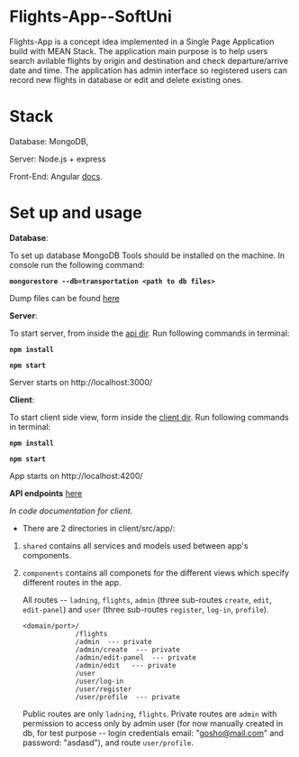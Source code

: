 # Flights-App--SoftUni

Flights-App is a concept idea implemented in a Single Page Application build with MEAN Stack.
The application main purpose is to help users search avilable flights by origin and destination and check departure/arrive date and time.
The application has admin interface so registered users can record new flights in database or edit and delete existing ones.

# Stack

Database: MongoDB,

Server: Node.js + express

Front-End: Angular [docs](https://angular.io/docs).


# Set up and usage

**Database**:

To set up database MongoDB Tools should be installed on the machine. In console run the following command:

**`
mongorestore --db=transportation <path to db files>
`**

Dump files can be found [here](https://github.com/MartinPetrakiev/Flights-App--SoftUni/tree/master/db/transportation)


**Server**:

To start server, from inside the [api dir](https://github.com/MartinPetrakiev/Flights-App--SoftUni/tree/master/server).
Run following commands in terminal:

**`
npm install
`**

**`
npm start
`**

Server starts on http://localhost:3000/


**Client**:

To start client side view, form inside the [client dir](https://github.com/MartinPetrakiev/Flights-App--SoftUni/tree/master/client).
Run following commands in terminal:

**`
npm install
`**

**`
npm start
`**

App starts on http://localhost:4200/


**API endpoints**
[here](https://example.com/)


*In code documentation for client.*
- There are 2 directories in client/src/app/:
1. `shared` contains all services and models used between app's components.
2. `components` contains all componets for the different views which specify different routes in the app. 


    All routes -- `ladning`, `flights`, `admin` (three sub-routes `create`, `edit`, `edit-panel`) and `user` (three sub-routes `register`, `log-in`, `profile`).
    
    ```
    <domain/port>/
                 /flights
                 /admin  --- private
                 /admin/create  --- private
                 /admin/edit-panel  --- private
                 /admin/edit   --- private
                 /user
                 /user/log-in
                 /user/register
                 /user/profile  --- private
    ```
    
    Public routes are only `ladning`, `flights`.
    Private routes are `admin` with permission to access only by admin user (for now manually created in db, for test purpose -- login credentials email: "gosho@mail.com" and password: "asdasd"), and route `user/profile`.
   
 
